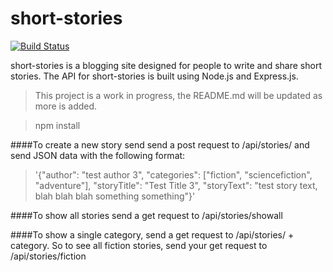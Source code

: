 # short-stories
[![Build Status](https://travis-ci.org/mrbgit/short-stories.svg)](https://travis-ci.org/mrbgit/short-stories)

short-stories is a blogging site designed for people to write and share short stories. The API for short-stories is built using Node.js and Express.js.

>This project is a work in progress, the README.md will be updated as more is added.

>npm install

####To create a new story send send a post request to /api/stories/ and send JSON data with the following format:

>'{"author": "test author 3", "categories": ["fiction", "sciencefiction", "adventure"], "storyTitle": "Test Title 3", "storyText": "test story text, blah blah blah something something"}'

####To show all stories send a get request to /api/stories/showall

####To show a single category, send a get request to /api/stories/ + category. So to see all fiction stories, send your get request to /api/stories/fiction
